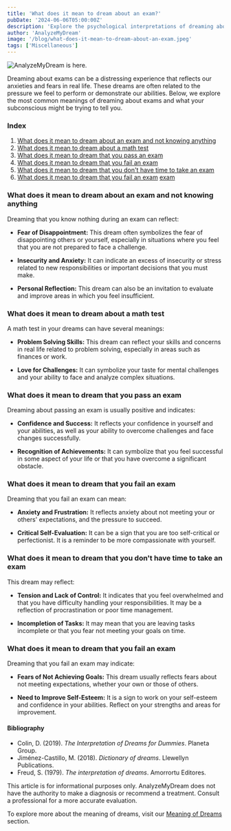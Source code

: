 ```yaml
---
title: 'What does it mean to dream about an exam?'
pubDate: '2024-06-06T05:00:00Z'
description: 'Explore the psychological interpretations of dreaming about exams, from anxiety to self-assessment, and how these dreams reflect your fears and expectations.'
author: 'AnalyzeMyDream'
image: '/blog/what-does-it-mean-to-dream-about-an-exam.jpeg'
tags: ['Miscellaneous']
---
```


![AnalyzeMyDream is here.](/blog/what-does-it-mean-to-dream-about-an-exam.jpeg)


Dreaming about exams can be a distressing experience that reflects our anxieties and fears in real life. These dreams are often related to the pressure we feel to perform or demonstrate our abilities. Below, we explore the most common meanings of dreaming about exams and what your subconscious might be trying to tell you.

### Index

1. [What does it mean to dream about an exam and not knowing anything](#what-does-it-mean-to-dream-about-an-exam-and-not-know-anything)
2. [What does it mean to dream about a math test](#what-does-it-mean-to-dream-about-a-math-test)
3. [What does it mean to dream that you pass an exam](#what-does-it-mean-to-dream-that-you-pass-an-exam)
4. [What does it mean to dream that you fail an exam](#what-does-it-mean-to-dream-that-you-fail-an-exam)
5. [What does it mean to dream that you don't have time to take an exam](#what-does-it-mean-to-dream-that-you-don't-have-time-to-take-an-exam)
6. [What does it mean to dream that you fail an exam](#what-does-it-mean-to-dream-that-you-don't-have-time-to-take-an-exam) [exam](#what-does-it-mean-to-dream-that-you-fail-an-exam)

### What does it mean to dream about an exam and not knowing anything

Dreaming that you know nothing during an exam can reflect:

- **Fear of Disappointment:** This dream often symbolizes the fear of disappointing others or yourself, especially in situations where you feel that you are not prepared to face a challenge.

- **Insecurity and Anxiety:** It can indicate an excess of insecurity or stress related to new responsibilities or important decisions that you must make.

- **Personal Reflection:** This dream can also be an invitation to evaluate and improve areas in which you feel insufficient.

### What does it mean to dream about a math test

A math test in your dreams can have several meanings:

- **Problem Solving Skills:** This dream can reflect your skills and concerns in real life related to problem solving, especially in areas such as finances or work.

- **Love for Challenges:** It can symbolize your taste for mental challenges and your ability to face and analyze complex situations.

### What does it mean to dream that you pass an exam

Dreaming about passing an exam is usually positive and indicates:

- **Confidence and Success:** It reflects your confidence in yourself and your abilities, as well as your ability to overcome challenges and face changes successfully.

- **Recognition of Achievements:** It can symbolize that you feel successful in some aspect of your life or that you have overcome a significant obstacle.

### What does it mean to dream that you fail an exam

Dreaming that you fail an exam can mean:

- **Anxiety and Frustration:** It reflects anxiety about not meeting your or others' expectations, and the pressure to succeed.

- **Critical Self-Evaluation:** It can be a sign that you are too self-critical or perfectionist. It is a reminder to be more compassionate with yourself.

### What does it mean to dream that you don't have time to take an exam

This dream may reflect:

- **Tension and Lack of Control:** It indicates that you feel overwhelmed and that you have difficulty handling your responsibilities. It may be a reflection of procrastination or poor time management.

- **Incompletion of Tasks:** It may mean that you are leaving tasks incomplete or that you fear not meeting your goals on time.

### What does it mean to dream that you fail an exam

Dreaming that you fail an exam may indicate:

- **Fears of Not Achieving Goals:** This dream usually reflects fears about not meeting expectations, whether your own or those of others.

- **Need to Improve Self-Esteem:** It is a sign to work on your self-esteem and confidence in your abilities. Reflect on your strengths and areas for improvement.

#### Bibliography

- Colin, D. (2019). *The Interpretation of Dreams for Dummies*. Planeta Group.
- Jiménez-Castillo, M. (2018). *Dictionary of dreams*. Llewellyn Publications.
- Freud, S. (1979). *The interpretation of dreams*. Amorrortu Editores.

This article is for informational purposes only. AnalyzeMyDream does not have the authority to make a diagnosis or recommend a treatment. Consult a professional for a more accurate evaluation.

To explore more about the meaning of dreams, visit our [Meaning of Dreams](#) section.